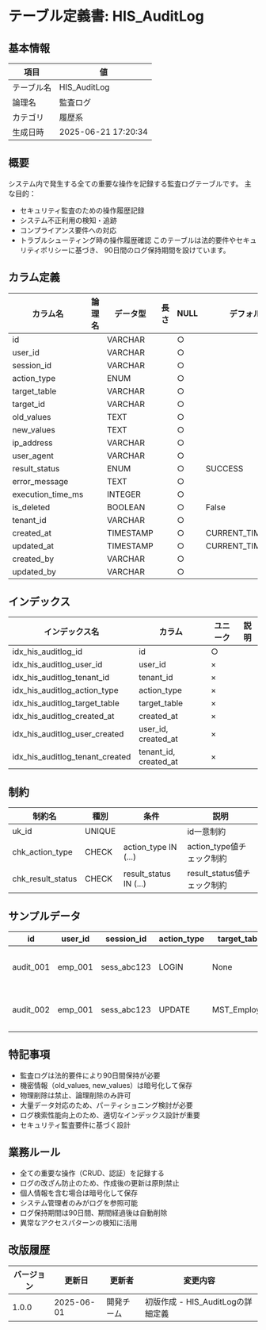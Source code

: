 # テーブル定義書: HIS_AuditLog

## 基本情報

| 項目 | 値 |
|------|-----|
| テーブル名 | HIS_AuditLog |
| 論理名 | 監査ログ |
| カテゴリ | 履歴系 |
| 生成日時 | 2025-06-21 17:20:34 |

## 概要

システム内で発生する全ての重要な操作を記録する監査ログテーブルです。
主な目的：
- セキュリティ監査のための操作履歴記録
- システム不正利用の検知・追跡
- コンプライアンス要件への対応
- トラブルシューティング時の操作履歴確認
このテーブルは法的要件やセキュリティポリシーに基づき、
90日間のログ保持期間を設けています。


## カラム定義

| カラム名 | 論理名 | データ型 | 長さ | NULL | デフォルト | 説明 |
|----------|--------|----------|------|------|------------|------|
| id |  | VARCHAR |  | ○ |  |  |
| user_id |  | VARCHAR |  | ○ |  |  |
| session_id |  | VARCHAR |  | ○ |  |  |
| action_type |  | ENUM |  | ○ |  |  |
| target_table |  | VARCHAR |  | ○ |  |  |
| target_id |  | VARCHAR |  | ○ |  |  |
| old_values |  | TEXT |  | ○ |  |  |
| new_values |  | TEXT |  | ○ |  |  |
| ip_address |  | VARCHAR |  | ○ |  |  |
| user_agent |  | VARCHAR |  | ○ |  |  |
| result_status |  | ENUM |  | ○ | SUCCESS |  |
| error_message |  | TEXT |  | ○ |  |  |
| execution_time_ms |  | INTEGER |  | ○ |  |  |
| is_deleted |  | BOOLEAN |  | ○ | False |  |
| tenant_id |  | VARCHAR |  | ○ |  |  |
| created_at |  | TIMESTAMP |  | ○ | CURRENT_TIMESTAMP |  |
| updated_at |  | TIMESTAMP |  | ○ | CURRENT_TIMESTAMP |  |
| created_by |  | VARCHAR |  | ○ |  |  |
| updated_by |  | VARCHAR |  | ○ |  |  |

## インデックス

| インデックス名 | カラム | ユニーク | 説明 |
|----------------|--------|----------|------|
| idx_his_auditlog_id | id | ○ |  |
| idx_his_auditlog_user_id | user_id | × |  |
| idx_his_auditlog_tenant_id | tenant_id | × |  |
| idx_his_auditlog_action_type | action_type | × |  |
| idx_his_auditlog_target_table | target_table | × |  |
| idx_his_auditlog_created_at | created_at | × |  |
| idx_his_auditlog_user_created | user_id, created_at | × |  |
| idx_his_auditlog_tenant_created | tenant_id, created_at | × |  |

## 制約

| 制約名 | 種別 | 条件 | 説明 |
|--------|------|------|------|
| uk_id | UNIQUE |  | id一意制約 |
| chk_action_type | CHECK | action_type IN (...) | action_type値チェック制約 |
| chk_result_status | CHECK | result_status IN (...) | result_status値チェック制約 |

## サンプルデータ

| id | user_id | session_id | action_type | target_table | target_id | old_values | new_values | ip_address | user_agent | result_status | error_message | execution_time_ms | is_deleted | tenant_id | created_by | updated_by |
|------|------|------|------|------|------|------|------|------|------|------|------|------|------|------|------|------|
| audit_001 | emp_001 | sess_abc123 | LOGIN | None | None | None | None | 192.168.1.100 | Mozilla/5.0 (Windows NT 10.0; Win64; x64) AppleWebKit/537.36 | SUCCESS | None | 150 | False | tenant_001 | system | system |
| audit_002 | emp_001 | sess_abc123 | UPDATE | MST_Employee | emp_001 | {"name": "田中太郎", "email": "tanaka@example.com"} | {"name": "田中太郎", "email": "tanaka.new@example.com"} | 192.168.1.100 | Mozilla/5.0 (Windows NT 10.0; Win64; x64) AppleWebKit/537.36 | SUCCESS | None | 250 | False | tenant_001 | emp_001 | emp_001 |

## 特記事項

- 監査ログは法的要件により90日間保持が必要
- 機密情報（old_values, new_values）は暗号化して保存
- 物理削除は禁止、論理削除のみ許可
- 大量データ対応のため、パーティショニング検討が必要
- ログ検索性能向上のため、適切なインデックス設計が重要
- セキュリティ監査要件に基づく設計

## 業務ルール

- 全ての重要な操作（CRUD、認証）を記録する
- ログの改ざん防止のため、作成後の更新は原則禁止
- 個人情報を含む場合は暗号化して保存
- システム管理者のみがログを参照可能
- ログ保持期間は90日間、期間経過後は自動削除
- 異常なアクセスパターンの検知に活用

## 改版履歴

| バージョン | 更新日 | 更新者 | 変更内容 |
|------------|--------|--------|----------|
| 1.0.0 | 2025-06-01 | 開発チーム | 初版作成 - HIS_AuditLogの詳細定義 |
